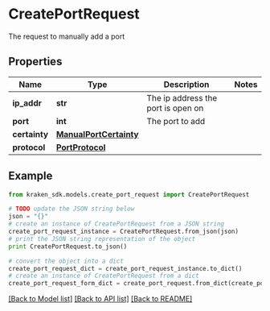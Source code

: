 # CreatePortRequest

The request to manually add a port

## Properties
Name | Type | Description | Notes
------------ | ------------- | ------------- | -------------
**ip_addr** | **str** | The ip address the port is open on | 
**port** | **int** | The port to add | 
**certainty** | [**ManualPortCertainty**](ManualPortCertainty.md) |  | 
**protocol** | [**PortProtocol**](PortProtocol.md) |  | 

## Example

```python
from kraken_sdk.models.create_port_request import CreatePortRequest

# TODO update the JSON string below
json = "{}"
# create an instance of CreatePortRequest from a JSON string
create_port_request_instance = CreatePortRequest.from_json(json)
# print the JSON string representation of the object
print CreatePortRequest.to_json()

# convert the object into a dict
create_port_request_dict = create_port_request_instance.to_dict()
# create an instance of CreatePortRequest from a dict
create_port_request_form_dict = create_port_request.from_dict(create_port_request_dict)
```
[[Back to Model list]](../README.md#documentation-for-models) [[Back to API list]](../README.md#documentation-for-api-endpoints) [[Back to README]](../README.md)


